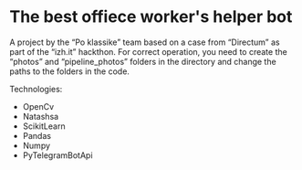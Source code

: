 # The best offiece worker's helper bot
A project by the “Po klassike” team based on a case from “Directum” as part of the “izh.it” hackthon.
For correct operation, you need to create the “photos” and “pipeline_photos” folders in the directory and change the paths to the folders in the code.

Technologies: 
- OpenCv
- Natashsa
- ScikitLearn
- Pandas
- Numpy
- PyTelegramBotApi
